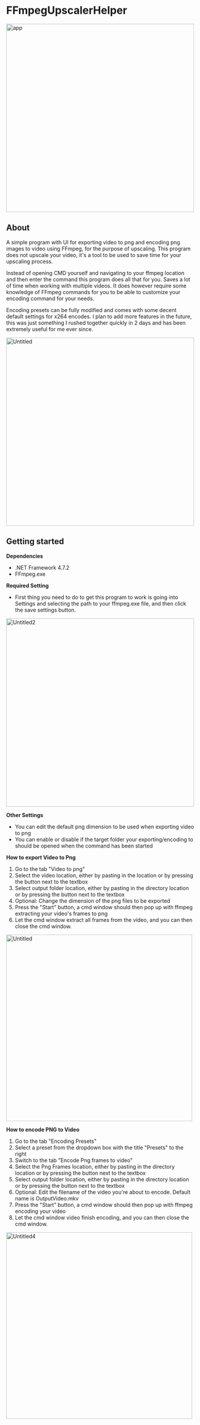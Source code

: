 # FFmpegUpscalerHelper
<img width="503" alt="app" src="https://user-images.githubusercontent.com/104313051/164985734-851253cb-c93c-47d4-a642-cc3597fb0636.png">

## About
A simple program with UI for exporting video to png and encoding png images to video using FFmpeg, for the purpose of upscaling. This program does not upscale your video, it's a tool to be used to save time for your upscaling process. 

Instead of opening CMD yourself and navigating to your ffmpeg location and then enter the command this program does all that for you. Saves a lot of time when working with multiple videos. It does however require some knowledge of FFmpeg commands for you to be able to customize your encoding command for your needs. 

Encoding presets can be fully modified and comes with some decent default settings for x264 encodes. I plan to add more features in the future, this was just something I rushed together quickly in 2 days and has been extremely useful for me ever since.


<img width="503" alt="Untitled" src="https://user-images.githubusercontent.com/104313051/164991558-3401484d-4e83-49d3-baef-a2c9b038bca0.png">

## Getting started
**Dependencies**
- .NET Framework 4.7.2
- FFmpeg.exe

**Required Setting** 
- First thing you need to do to get this program to work is going into Settings and selecting the path to your ffmpeg.exe file, and then click the save settings button. 
<img width="503" alt="Untitled2" src="https://user-images.githubusercontent.com/104313051/165087676-4e7d7037-8bdb-408b-9065-d71ab0b0f372.png">

**Other Settings** 
- You can edit the default png dimension to be used when exporting video to png
- You can enable or disable if the target folder your exporting/encoding to should be opened when the command has been started

**How to export Video to Png**
1. Go to the tab "Video to png"
2. Select the video location, either by pasting in the location or by pressing the button next to the textbox
3. Select output folder location, either by pasting in the directory location or by pressing the button next to the textbox
4. Optional: Change the dimension of the png files to be exported
5. Press the "Start" button, a cmd window should then pop up with ffmpeg extracting your video's frames to png
6. Let the cmd window extract all frames from the video, and you can then close the cmd window.
<img width="498" alt="Untitled" src="https://user-images.githubusercontent.com/104313051/165247279-047146a7-746b-41ba-ac1d-770738fc65aa.png">

**How to encode PNG to Video**
1. Go to the tab "Encoding Presets"
2. Select a preset from the dropdown box with the title "Presets" to the right
3. Switch to the tab "Encode Png frames to video"
4. Select the Png Frames location, either by pasting in the directory location or by pressing the button next to the textbox
5. Select output folder location, either by pasting in the directory location or by pressing the button next to the textbox
6. Optional: Edit the filename of the video you're about to encode. Default name is OutputVideo.mkv
7. Press the "Start" button, a cmd window should then pop up with ffmpeg encoding your video
8. Let the cmd window video finish encoding, and you can then close the cmd window.
<img width="498" alt="Untitled4" src="https://user-images.githubusercontent.com/104313051/165133785-7d8e0036-89ab-481e-ac4b-371e286a76b0.png">
